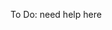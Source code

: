 ﻿---
slug: /current/minting-nft
sidebar_position: 10
sidebar_label: Minting NFT
---


To Do: need help here